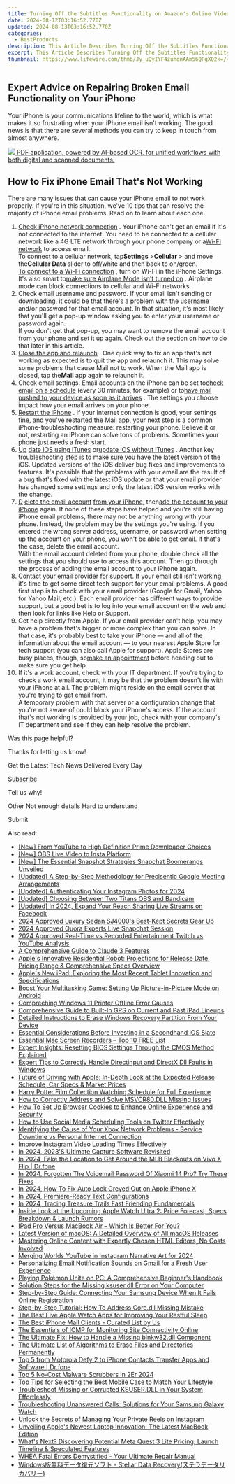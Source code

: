 ```yaml
---
title: Turning Off the Subtitles Functionality on Amazon's Online Video Platform
date: 2024-08-12T03:16:52.770Z
updated: 2024-08-13T03:16:52.770Z
categories:
  - BestProducts
description: This Article Describes Turning Off the Subtitles Functionality on Amazon's Online Video Platform
excerpt: This Article Describes Turning Off the Subtitles Functionality on Amazon's Online Video Platform
thumbnail: https://www.lifewire.com/thmb/Jy_uQyIYF4zuhqnAAm56QFgXQ2k=/400x300/filters:no_upscale():max_bytes(150000):strip_icc():format(webp)/turnoffamazonprimesubtitles-322f27a515f747aaa2c0a94db86e090f.jpg
---
```


## Expert Advice on Repairing Broken Email Functionality on Your iPhone
 Your iPhone is your communications lifeline to the world, which is what makes it so frustrating when your iPhone email isn't working. The good news is that there are several methods you can try to keep in touch from almost anywhere.

<!-- affiliate ads begin -->
<a href="https://checkout.abbyy.com/order/checkout.php?PRODS=39254549&QTY=1&AFFILIATE=108875&CART=1"> <img src="https://secure.avangate.com/images/merchant/0e5fb5c76fca16adbee503c9aff393cd/products/8_FR-Badges-NEW-FR-Standard-16-WIN-200.png" border="0"> PDF application, powered by AI-based OCR, for unified workflows with both digital and scanned documents. </a>
<!-- affiliate ads end -->
## How to Fix iPhone Email That's Not Working

 There are many issues that can cause your iPhone email to not work properly. If you're in this situation, we've 10 tips that can resolve the majority of iPhone email problems. Read on to learn about each one.

1. [Check iPhone network connection](https://www.lifewire.com/check-network-connection-status-of-wireless-devices-818268) . Your iPhone can't get an email if it's not connected to the internet. You need to be connected to a cellular network like a 4G LTE network through your phone company or a[Wi-Fi network](https://www.lifewire.com/iphone-cant-connect-to-wifi-fix-1999602) to access email.  
 To connect to a cellular network, tap**Settings** \>**Cellular** \> and move the**Cellular Data** slider to off/white and then back to on/green.  
[To connect to a Wi-Fi connection](https://www.lifewire.com/save-time-and-money-using-wifi-817904) , turn on Wi-Fi in the iPhone Settings.  
 It's also smart to[make sure Airplane Mode isn't turned on](https://www.lifewire.com/what-is-iphone-airplane-mode-2000238) . Airplane mode can block connections to cellular and Wi-Fi networks.
2. Check email username and password. If your email isn't sending or downloading, it could be that there's a problem with the username and/or password for that email account. In that situation, it's most likely that you'll get a pop-up window asking you to enter your username or password again.  
 If you don't get that pop-up, you may want to remove the email account from your phone and set it up again. Check out the section on how to do that later in this article.
3. [Close the app and relaunch](https://www.lifewire.com/quit-apps-on-iphone-2000287) . One quick way to fix an app that's not working as expected is to quit the app and relaunch it. This may solve some problems that cause Mail not to work. When the Mail app is closed, tap the**Mail** app again to relaunch it.
4. Check email settings. Email accounts on the iPhone can be set to[check email on a schedule](https://www.lifewire.com/make-iphone-mail-check-for-new-mail-less-often-or-never-1172558) (every 30 minutes, for example) or to[have mail pushed to your device as soon as it arrives](https://www.lifewire.com/what-do-iphone-email-settings-do-2000086) . The settings you choose impact how your email arrives on your phone.
5. [Restart the iPhone](https://www.lifewire.com/how-to-restart-iphone-2000288) . If your Internet connection is good, your settings fine, and you've restarted the Mail app, your next step is a common iPhone-troubleshooting measure: restarting your phone. Believe it or not, restarting an iPhone can solve tons of problems. Sometimes your phone just needs a fresh start.
6. [Up](https://www.lifewire.com/upgrade-iphones-operating-system-2000293) [date iOS using iTunes](https://www.lifewire.com/upgrade-iphones-operating-system-2000293) or[update iOS without iTunes](https://www.lifewire.com/upgrade-ios-on-iphone-connecting-itunes-1999188) . Another key troubleshooting step is to make sure you have the latest version of the iOS. Updated versions of the iOS deliver bug fixes and improvements to features. It's possible that the problems with your email are the result of a bug that's fixed with the latest iOS update or that your email provider has changed some settings and only the latest iOS version works with the change.
7. [D](https://www.lifewire.com/delete-email-account-from-iphone-4136941) [elete the email account](https://www.lifewire.com/delete-email-account-from-iphone-4136941) [from your iPhone,](https://www.lifewire.com/delete-email-account-from-iphone-4136941) then[add the account to your iPhone](https://www.lifewire.com/add-email-account-to-iphone-4582835) again. If none of these steps have helped and you're still having iPhone email problems, there may not be anything wrong with your phone. Instead, the problem may be the settings you're using. If you entered the wrong server address, username, or password when setting up the account on your phone, you won't be able to get email. If that's the case, delete the email account.  
 With the email account deleted from your phone, double check all the settings that you should use to access this account. Then go through the process of adding the email account to your iPhone again.
8. Contact your email provider for support. If your email still isn't working, it's time to get some direct tech support for your email problems. A good first step is to check with your email provider (Google for Gmail, Yahoo for Yahoo Mail, etc.). Each email provider has different ways to provide support, but a good bet is to log into your email account on the web and then look for links like Help or Support.
9. Get help directly from Apple. If your email provider can't help, you may have a problem that's bigger or more complex than you can solve. In that case, it's probably best to take your iPhone — and all of the information about the email account — to your nearest Apple Store for tech support (you can also call Apple for support). Apple Stores are busy places, though, so[make an appointment](https://www.lifewire.com/make-apple-store-appointment-with-app-1999600) before heading out to make sure you get help.
10. If it's a work account, check with your IT department. If you're trying to check a work email account, it may be that the problem doesn't lie with your iPhone at all. The problem might reside on the email server that you're trying to get email from.  
 A temporary problem with that server or a configuration change that you're not aware of could block your iPhone's access. If the account that's not working is provided by your job, check with your company's IT department and see if they can help resolve the problem.

Was this page helpful?

Thanks for letting us know!

 Get the Latest Tech News Delivered Every Day

[Subscribe](https://www.lifewire.com/#)

Tell us why!

 Other  Not enough details  Hard to understand

 Submit

<ins class="adsbygoogle"
     style="display:block"
     data-ad-format="autorelaxed"
     data-ad-client="ca-pub-7571918770474297"
     data-ad-slot="1223367746"></ins>



<ins class="adsbygoogle"
     style="display:block"
     data-ad-client="ca-pub-7571918770474297"
     data-ad-slot="8358498916"
     data-ad-format="auto"
     data-full-width-responsive="true"></ins>

<span class="atpl-alsoreadstyle">Also read:</span>
<div><ul>
<li><a href="https://some-techniques.techidaily.com/new-from-youtube-to-high-definition-prime-downloader-choices/"><u>[New] From YouTube to High Definition  Prime Downloader Choices</u></a></li>
<li><a href="https://screen-video-capture.techidaily.com/new-obs-live-video-to-insta-platform/"><u>[New] OBS Live Video to Insta Platform</u></a></li>
<li><a href="https://snapchat-videos.techidaily.com/new-the-essential-snapshot-strategies-snapchat-boomerangs-unveiled/"><u>[New] The Essential Snapshot Strategies  Snapchat Boomerangs Unveiled</u></a></li>
<li><a href="https://screen-activity-recording.techidaily.com/updated-a-step-by-step-methodology-for-precisentic-google-meeting-arrangements/"><u>[Updated] A Step-by-Step Methodology for Precisentic Google Meeting Arrangements</u></a></li>
<li><a href="https://instagram-videos.techidaily.com/updated-authenticating-your-instagram-photos-for-2024/"><u>[Updated] Authenticating Your Instagram Photos for 2024</u></a></li>
<li><a href="https://screen-recording.techidaily.com/updated-choosing-between-two-titans-obs-and-bandicam/"><u>[Updated] Choosing Between Two Titans  OBS and Bandicam</u></a></li>
<li><a href="https://facebook-videos.techidaily.com/updated-in-2024-expand-your-reach-sharing-live-streams-on-facebook/"><u>[Updated] In 2024, Expand Your Reach  Sharing Live Streams on Facebook</u></a></li>
<li><a href="https://extra-skills.techidaily.com/2024-approved-luxury-sedan-sj4000s-best-kept-secrets-gear-up/"><u>2024 Approved  Luxury Sedan SJ4000's Best-Kept Secrets  Gear Up</u></a></li>
<li><a href="https://snapchat-videos.techidaily.com/2024-approved-quora-experts-live-snapchat-session/"><u>2024 Approved  Quora Experts Live Snapchat Session</u></a></li>
<li><a href="https://extra-support.techidaily.com/2024-approved-real-time-vs-recorded-entertainment-twitch-vs-youtube-analysis/"><u>2024 Approved  Real-Time vs Recorded Entertainment  Twitch vs YouTube Analysis</u></a></li>
<li><a href="https://tech-revival.techidaily.com/a-comprehensive-guide-to-claude-3-features/"><u>A Comprehensive Guide to Claude 3 Features</u></a></li>
<li><a href="https://techtrends.techidaily.com/apples-innovative-residential-robot-projections-for-release-date-pricing-range-and-comprehensive-specs-overview/"><u>Apple's Innovative Residential Robot: Projections for Release Date, Pricing Range & Comprehensive Specs Overview</u></a></li>
<li><a href="https://techtrends.techidaily.com/apples-new-ipad-exploring-the-most-recent-tablet-innovation-and-specifications/"><u>Apple's New iPad: Exploring the Most Recent Tablet Innovation and Specifications</u></a></li>
<li><a href="https://techtrends.techidaily.com/boost-your-multitasking-game-setting-up-picture-in-picture-mode-on-android/"><u>Boost Your Multitasking Game: Setting Up Picture-in-Picture Mode on Android</u></a></li>
<li><a href="https://win11.techidaily.com/compreehing-windows-11-printer-offline-error-causes/"><u>Compreehing Windows 11 Printer Offline Error Causes</u></a></li>
<li><a href="https://techtrends.techidaily.com/comprehensive-guide-to-built-in-gps-on-current-and-past-ipad-lineups/"><u>Comprehensive Guide to Built-In GPS on Current and Past iPad Lineups</u></a></li>
<li><a href="https://techtrends.techidaily.com/detailed-instructions-to-erase-windows-recovery-partition-from-your-device/"><u>Detailed Instructions to Erase Windows Recovery Partition From Your Device</u></a></li>
<li><a href="https://techtrends.techidaily.com/essential-considerations-before-investing-in-a-secondhand-ios-slate/"><u>Essential Considerations Before Investing in a Secondhand iOS Slate</u></a></li>
<li><a href="https://screen-mirroring-recording.techidaily.com/essential-mac-screen-recorders-top-10-free-list/"><u>Essential Mac Screen Recorders – Top 10 FREE List</u></a></li>
<li><a href="https://techtrends.techidaily.com/expert-insights-resetting-bios-settings-through-the-cmos-method-explained/"><u>Expert Insights: Resetting BIOS Settings Through the CMOS Method Explained</u></a></li>
<li><a href="https://techtrends.techidaily.com/expert-tips-to-correctly-handle-directinput-and-directx-dll-faults-in-windows/"><u>Expert Tips to Correctly Handle Directinput and DirectX Dll Faults in Windows</u></a></li>
<li><a href="https://techtrends.techidaily.com/future-of-driving-with-apple-in-depth-look-at-the-expected-release-schedule-car-specs-and-market-prices/"><u>Future of Driving with Apple: In-Depth Look at the Expected Release Schedule, Car Specs & Market Prices</u></a></li>
<li><a href="https://techtrends.techidaily.com/harry-potter-film-collection-watching-schedule-for-full-experience/"><u>Harry Potter Film Collection Watching Schedule for Full Experience</u></a></li>
<li><a href="https://techtrends.techidaily.com/how-to-correctly-address-and-solve-msvcr80dll-missing-issues/"><u>How to Correctly Address and Solve MSVCR80.DLL Missing Issues</u></a></li>
<li><a href="https://techtrends.techidaily.com/how-to-set-up-browser-cookies-to-enhance-online-experience-and-security/"><u>How To Set Up Browser Cookies to Enhance Online Experience and Security</u></a></li>
<li><a href="https://techtrends.techidaily.com/how-to-use-social-media-scheduling-tools-on-twitter-effectively/"><u>How to Use Social Media Scheduling Tools on Twitter Effectively</u></a></li>
<li><a href="https://techtrends.techidaily.com/identifying-the-cause-of-your-xbox-network-problems-service-downtime-vs-personal-internet-connection/"><u>Identifying the Cause of Your Xbox Network Problems - Service Downtime vs Personal Internet Connection</u></a></li>
<li><a href="https://instagram-clips.techidaily.com/improve-instagram-video-loading-times-effectively/"><u>Improve Instagram Video Loading Times Effectively</u></a></li>
<li><a href="https://screen-capture.techidaily.com/in-2024-2023s-ultimate-capture-software-revisited/"><u>In 2024, 2023'S Ultimate Capture Software Revisited</u></a></li>
<li><a href="https://review-topics.techidaily.com/in-2024-fake-the-location-to-get-around-the-mlb-blackouts-on-vivo-x-flip-drfone-by-drfone-virtual-android/"><u>In 2024, Fake the Location to Get Around the MLB Blackouts on Vivo X Flip | Dr.fone</u></a></li>
<li><a href="https://unlock-android.techidaily.com/in-2024-forgotten-the-voicemail-password-of-xiaomi-14-pro-try-these-fixes-by-drfone-android/"><u>In 2024, Forgotten The Voicemail Password Of Xiaomi 14 Pro? Try These Fixes</u></a></li>
<li><a href="https://ios-unlock.techidaily.com/in-2024-how-to-fix-auto-lock-greyed-out-on-apple-iphone-x-by-drfone-ios/"><u>In 2024, How To Fix Auto Lock Greyed Out on Apple iPhone X</u></a></li>
<li><a href="https://extra-guidance.techidaily.com/in-2024-premiere-ready-text-configurations/"><u>In 2024, Premiere-Ready Text Configurations</u></a></li>
<li><a href="https://facebook-clips.techidaily.com/in-2024-tracing-treasure-trails-fast-friending-fundamentals/"><u>In 2024, Tracing Treasure Trails  Fast Friending Fundamentals</u></a></li>
<li><a href="https://techtrends.techidaily.com/inside-look-at-the-upcoming-apple-watch-ultra-2-price-forecast-specs-breakdown-and-launch-rumors/"><u>Inside Look at the Upcoming Apple Watch Ultra 2: Price Forecast, Specs Breakdown & Launch Rumors</u></a></li>
<li><a href="https://techtrends.techidaily.com/ipad-pro-versus-macbook-air-which-is-better-for-you/"><u>IPad Pro Versus MacBook Air – Which Is Better For You?</u></a></li>
<li><a href="https://techtrends.techidaily.com/latest-version-of-macos-a-detailed-overview-of-all-macos-releases/"><u>Latest Version of macOS: A Detailed Overview of All macOS Releases</u></a></li>
<li><a href="https://techtrends.techidaily.com/1722850084484-mastering-online-content-with-expertly-chosen-html-editors-no-costs-involved/"><u>Mastering Online Content with Expertly Chosen HTML Editors, No Costs Involved</u></a></li>
<li><a href="https://instagram-video-files.techidaily.com/merging-worlds-youtube-in-instagram-narrative-art-for-2024/"><u>Merging Worlds  YouTube in Instagram Narrative Art for 2024</u></a></li>
<li><a href="https://techtrends.techidaily.com/personalizing-email-notification-sounds-on-gmail-for-a-fresh-user-experience/"><u>Personalizing Email Notification Sounds on Gmail for a Fresh User Experience</u></a></li>
<li><a href="https://techtrends.techidaily.com/playing-pokemon-unite-on-pc-a-comprehensive-beginners-handbook/"><u>Playing Pokémon Unite on PC: A Comprehensive Beginner's Handbook</u></a></li>
<li><a href="https://tech-renaissance.techidaily.com/solution-steps-for-the-missing-ksuserdll-error-on-your-computer/"><u>Solution Steps for the Missing ksuser.dll Error on Your Computer</u></a></li>
<li><a href="https://techtrends.techidaily.com/step-by-step-guide-connecting-your-samsung-device-when-it-fails-online-registration/"><u>Step-by-Step Guide: Connecting Your Samsung Device When It Fails Online Registration</u></a></li>
<li><a href="https://techtrends.techidaily.com/step-by-step-tutorial-how-to-address-coredll-missing-mistake/"><u>Step-by-Step Tutorial: How To Address Core.dll Missing Mistake</u></a></li>
<li><a href="https://techtrends.techidaily.com/the-best-five-apple-watch-apps-for-improving-your-restful-sleep/"><u>The Best Five Apple Watch Apps for Improving Your Restful Sleep</u></a></li>
<li><a href="https://techtrends.techidaily.com/the-best-iphone-mail-clients-curated-list-by-us/"><u>The Best iPhone Mail Clients - Curated List by Us</u></a></li>
<li><a href="https://techtrends.techidaily.com/the-essentials-of-icmp-for-monitoring-site-connectivity-online/"><u>The Essentials of ICMP for Monitoring Site Connectivity Online</u></a></li>
<li><a href="https://techtrends.techidaily.com/the-ultimate-fix-how-to-handle-a-missing-binkw32dll-component/"><u>The Ultimate Fix: How to Handle a Missing binkw32.dll Component</u></a></li>
<li><a href="https://facebook-video-files.techidaily.com/the-ultimate-list-of-algorithms-to-erase-files-and-directories-permanently/"><u>The Ultimate List of Algorithms to Erase Files and Directories Permanently</u></a></li>
<li><a href="https://android-transfer.techidaily.com/top-5-from-motorola-defy-2-to-iphone-contacts-transfer-apps-and-software-drfone-by-drfone-transfer-from-android-transfer-from-android/"><u>Top 5 from Motorola Defy 2 to iPhone Contacts Transfer Apps and Software | Dr.fone</u></a></li>
<li><a href="https://techtrends.techidaily.com/top-5-no-cost-malware-scrubbers-in-2er-2024/"><u>Top 5 No-Cost Malware Scrubbers in 2Er 2024</u></a></li>
<li><a href="https://techtrends.techidaily.com/top-tips-for-selecting-the-best-mobile-case-to-match-your-lifestyle/"><u>Top Tips for Selecting the Best Mobile Case to Match Your Lifestyle</u></a></li>
<li><a href="https://techtrends.techidaily.com/troubleshoot-missing-or-corrupted-ksuserdll-in-your-system-effortlessly/"><u>Troubleshoot Missing or Corrupted KSUSER.DLL in Your System Effortlessly</u></a></li>
<li><a href="https://techtrends.techidaily.com/troubleshooting-unanswered-calls-solutions-for-your-samsung-galaxy-watch/"><u>Troubleshooting Unanswered Calls: Solutions for Your Samsung Galaxy Watch</u></a></li>
<li><a href="https://techtrends.techidaily.com/unlock-the-secrets-of-managing-your-private-reels-on-instagram/"><u>Unlock the Secrets of Managing Your Private Reels on Instagram</u></a></li>
<li><a href="https://techtrends.techidaily.com/unveiling-apples-newest-laptop-innovation-the-latest-macbook-edition/"><u>Unveiling Apple's Newest Laptop Innovation: The Latest MacBook Edition</u></a></li>
<li><a href="https://techtrends.techidaily.com/whats-next-discovering-potential-meta-quest-3-lite-pricing-launch-timeline-and-speculated-features/"><u>What's Next? Discovering Potential Meta Quest 3 Lite Pricing, Launch Timeline & Speculated Features</u></a></li>
<li><a href="https://techtrends.techidaily.com/whea-fatal-errors-demystified-your-ultimate-repair-manual/"><u>WHEA Fatal Errors Demystified - Your Ultimate Repair Manual</u></a></li>
<li><a href="https://data-recovery.techidaily.com/1720600583031-windows-stellar-data-recovery/"><u>Windows版無料データ復元ソフト - Stellar Data Recovery(ステラデータリカバリー)</u></a></li>
</ul></div>
